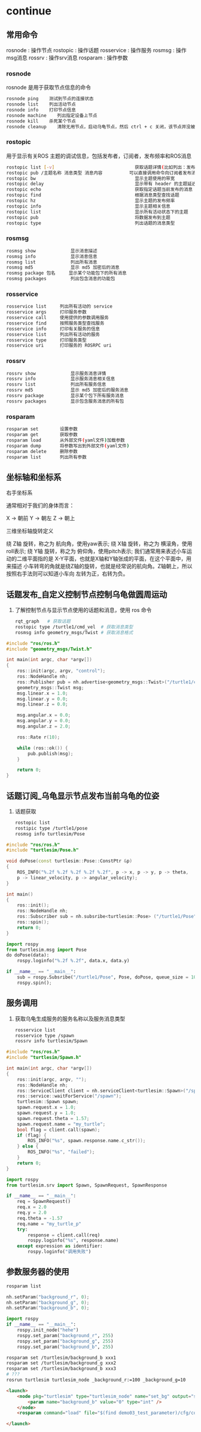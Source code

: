 # continue

## 常用命令

rosnode : 操作节点
rostopic : 操作话题
rosservice : 操作服务
rosmsg : 操作msg消息
rossrv : 操作srv消息
rosparam : 操作参数

### rosnode

rosnode 是用于获取节点信息的命令

```bash
rosnode ping    测试到节点的连接状态
rosnode list    列出活动节点
rosnode info    打印节点信息
rosnode machine    列出指定设备上节点
rosnode kill    杀死某个节点
rosnode cleanup    清除无用节点，启动乌龟节点，然后 ctrl + c 关闭，该节点并没被彻底清除，可以使用 cleanup 清除节点
```

### rostopic

用于显示有关ROS 主题的调试信息，包括发布者，订阅者，发布频率和ROS消息

```bash
rostopic list [-v]                              获取话题详情(比如列出：发布者和订阅者个数...)
rostopic pub /主题名称 消息类型 消息内容          可以直接调用命令向订阅者发布消息
rostopic bw                                     显示主题使用的带宽
rostopic delay                                  显示带有 header 的主题延迟
rostopic echo                                   获取指定话题当前发布的消息
rostopic find                                   根据消息类型查找话题
rostopic hz                                     显示主题的发布频率
rostopic info                                   显示主题相关信息
rostopic list                                   显示所有活动状态下的主题
rostopic pub                                    将数据发布到主题
rostopic type                                   列出话题的消息类型
```

### rosmsg

```bash
rosmsg show             显示消息描述
rosmsg info             显示消息信息
rosmsg list             列出所有消息
rosmsg md5              显示 md5 加密后的消息
rosmsg package 包名     显示某个功能包下的所有消息
rosmsg packages         列出包含消息的功能包
```

### rosservice

```bash
rosservice list     列出所有活动的 service
rosservice args     打印服务参数
rosservice call     使用提供的参数调用服务
rosservice find     按照服务类型查找服务
rosservice info     打印有关服务的信息
rosservice list     列出所有活动的服务
rosservice type     打印服务类型
rosservice uri      打印服务的 ROSRPC uri
```

### rossrv

```bash
rossrv show             显示服务消息详情
rossrv info             显示服务消息相关信息
rossrv list             列出所有服务信息
rossrv md5              显示 md5 加密后的服务消息
rossrv package          显示某个包下所有服务消息
rossrv packages         显示包含服务消息的所有包
```

### rosparam

```bash
rosparam set        设置参数
rosparam get        获取参数
rosparam load       从外部文件(yaml文件)加载参数
rosparam dump       将参数写出到外部文件(yaml文件)
rosparam delete     删除参数
rosparam list       列出所有参数
```

## 坐标轴和坐标系

右手坐标系

通常相对于我们的身体而言：

X -> 朝前
Y -> 朝左
Z -> 朝上

三维坐标轴旋转定义

绕 Z轴 旋转，称之为 航向角，使用yaw表示;
绕 X轴 旋转，称之为 横滚角，使用roll表示;
绕 Y轴 旋转，称之为 俯仰角，使用pitch表示;
我们通常用来表述小车运动的二维平面指的是 X-Y平面，也就是X轴和Y轴张成的平面，在这个平面中，用来描述 小车转弯的角就是绕Z轴的旋转，也就是经常说的航向角。Z轴朝上，所以按照右手法则可以知道小车向 左转为正，右转为负。

## 话题发布_自定义控制节点控制乌龟做圆周运动

1. 了解控制节点与显示节点使用的话题和消息，使用 ros 命令
    
    ```bash
    rqt_graph   # 获取话题
    rostopic type /turtle1/cmd_vel  # 获取消息类型
    rosmsg info geometry_msgs/Twist # 获取消息格式
    ```


```c++
#include "ros/ros.h"
#include "geometry_msgs/Twist.h"

int main(int argc, char *argv[])
{
    ros::init(argc, argv, "control");
    ros::NodeHandle nh;
    ros::Publisher pub = nh.advertise<geometry_msgs::Twist>("/turtle1/cmd_vel", 1000);
    geometry_msgs::Twist msg;
    msg.linear.x = 1.0;
    msg.linear.y = 0.0;
    msg.linear.z = 0.0;

    msg.angular.x = 0.0;
    msg.angular.y = 0.0;
    msg.angular.z = 2.0;

    ros::Rate r(10);

    while (ros::ok()) {
        pub.publish(msg);
    }

    return 0;
}
```

## 话题订阅_乌龟显示节点发布当前乌龟的位姿

1. 话题获取
    
    ```bash
    rostopic list
    rostipic type /turtle1/pose
    rosmsg info turtlesim/Pose
    ```

```c++
#include "ros/ros.h"
#include "turtlesim/Pose.h"

void doPose(const turtlesim::Pose::ConstPtr &p)
{
    ROS_INFO("%.2f %.2f %.2f %.2f %.2f", p -> x, p -> y, p -> theta, 
    p -> linear_velocity, p -> angular_velocity);
}

int main()
{
    ros::init();
    ros::NodeHandle nh;
    ros::Subscriber sub = nh.subsribe<turtlesim::Pose> ("/turtle1/Pose", 1000, doPose);
    ros::spin();
    return 0;
}
```

```python
import rospy
from turtlesim.msg import Pose
do doPose(data):
    rospy.loginfo("%.2f %.2f", data.x, data.y)

if __name__ == "__main__":
    sub = rospy.Subsribe("/turtle1/Pose", Pose, doPose, queue_size = 1000)
    rospy.spin();
```

## 服务调用

1. 获取乌龟生成服务的服务名称以及服务消息类型

    ```bash
    rosservice list
    rosservice type /spawn
    rossrv info turtlesim/Spawn
    ```

```c++
#include "ros/ros.h"
#include "turtlesim/Spawn.h"

int main(int argc, char *argv[])
{
    ros::init(argc, argv, "");
    ros::NodeHandle nh;
    ros::ServiceClient client = nh.serviceClient<turtlesim::Spawn>("/spawn");
    ros::service::waitForService("/spawn");
    turtlesim::Spawn spawn;
    spawn.request.x = 1.0;
    spawn.request.y = 1.0;
    spawn.request.theta = 1.57;
    spawn.request.name = "my_turtle";
    bool flag = client.call(spawn);
    if (flag) {
        ROS_INFO("%s", spawn.response.name.c_str());
    } else {
        ROS_INFO("%s", "failed");
    }
    return 0;
}
```

```python
import rospy
from turtlesim.srv import Spawn, SpawnRequest, SpawnResponse

if __name__ == "__main__":
    req = SpawnRequest()
    req.x = 2.0
    req.y = 2.0
    req.theta = -1.57
    req.name = "my_turtle_p"
    try:
        response = client.call(req)
        rospy.loginfo("%s", response.name)
    except expression as identifier:
        rospy.loginfo("调用失败")
```

## 参数服务器的使用

```bash
rosparam list
```

```c++
nh.setParam("background_r", 0);
nh.setParam("background_g", 0);
nh.setParam("background_b", 0);
```

```python
import rospy
if __name__ == "__main__":
    rospy.init_node("hehe")
    rospy.set_param("background_r", 255)
    rospy.set_param("background_g", 255)
    rospy.set_param("background_b", 255)
```

```bash
rosparam set /turtlesim/background_b xxx1
rosparam set /turtlesim/background_g xxx2
rosparam set /turtlesim/background_b xxx3
# ???
rosrun turtlesim turtlesim_node _background_r:=100 _background_g=10
```

```html
<launch>
    <node pkg="turtlesim" type="turtlesim_node" name="set_bg" output="screen">
        <param name="background_b" value="0" type="int" />
    </node>
    <rosparam command="load" file="$(find demo03_test_parameter)/cfg/color.yaml" />

</launch>
```


